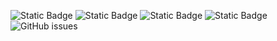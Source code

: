 ![Static Badge](https://img.shields.io/badge/blacklists-60-000000) ![Static Badge](https://img.shields.io/badge/blacklisted-2775605-cc0000) ![Static Badge](https://img.shields.io/badge/whitelisted-2245-00CC00) ![Static Badge](https://img.shields.io/badge/streaming_blacklist-28107-000000) ![GitHub issues](https://img.shields.io/github/issues/fabriziosalmi/blacklists)
